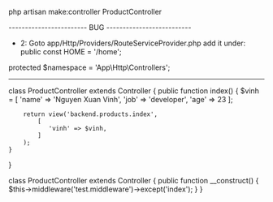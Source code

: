 <!-- Controller -->
php artisan make:controller ProductController

------------------------ BUG --------------------------
- 2: Goto app/Http/Providers/RouteServiceProvider.php 
add it under: 
    public const HOME = '/home';

protected $namespace = 'App\Http\Controllers';

-------------------------------------------------------



<!-- VIEW -->

class ProductController extends Controller
{
    public function index()
    {
        $vinh = [
            'name' => 'Nguyen Xuan Vinh',
            'job' => 'developer',
            'age' => 23
        ];

        return view('backend.products.index',
            [
               'vinh' => $vinh,
            ]
        );
    }
}


<!-- MiddleWare in Controller -->

class ProductController extends Controller
{
    public function __construct()
    {
        $this->middleware('test.middleware')->except('index');
    }
}
